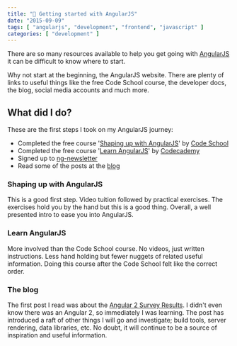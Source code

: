 ```yaml
---
title: "📏 Getting started with AngularJS"
date: "2015-09-09"
tags: [ "angularjs", "development", "frontend", "javascript" ]
categories: [ "development" ]
---
```


There are so many resources available to help you get going with
[AngularJS](https://angularjs.org/) it can be difficult to know where to start.

Why not start at the beginning, the AngularJS website. There are plenty of
links to useful things like the free Code School course, the developer docs,
the blog, social media accounts and much more.

## What did I do?

These are the first steps I took on my AngularJS journey:

* Completed the free course
  '[Shaping up with AngularJS](http://angular.codeschool.com/)' by
  [Code School](https://www.codeschool.com/)
* Completed the free course
  '[Learn AngularJS](https://www.codecademy.com/en/courses/learn-angularjs)' by
  [Codecademy](https://www.codecademy.com/)
* Signed up to [ng-newsletter](http://www.ng-newsletter.com/)
* Read some of the posts at the [blog](https://blog.angularjs.org/)


### Shaping up with AngularJS

This is a good first step. Video tuition followed by practical exercises. The
exercises hold you by the hand but this is a good thing. Overall, a well
presented intro to ease you into AngularJS.

### Learn AngularJS

More involved than the Code School course. No videos, just written
instructions. Less hand holding but fewer nuggets of related useful
information. Doing this course after the Code School felt like the correct
order.

### The blog

The first post I read was about the
[Angular 2 Survey Results](http://angularjs.blogspot.co.uk/2015/09/angular-2-survey-results.html).
I didn't even know there was an Angular 2, so immediately I was learning.
The post has introduced a raft of other things I will go and investigate; build
tools, server rendering, data libraries, etc. No doubt, it will continue to be
a source of inspiration and useful information.
